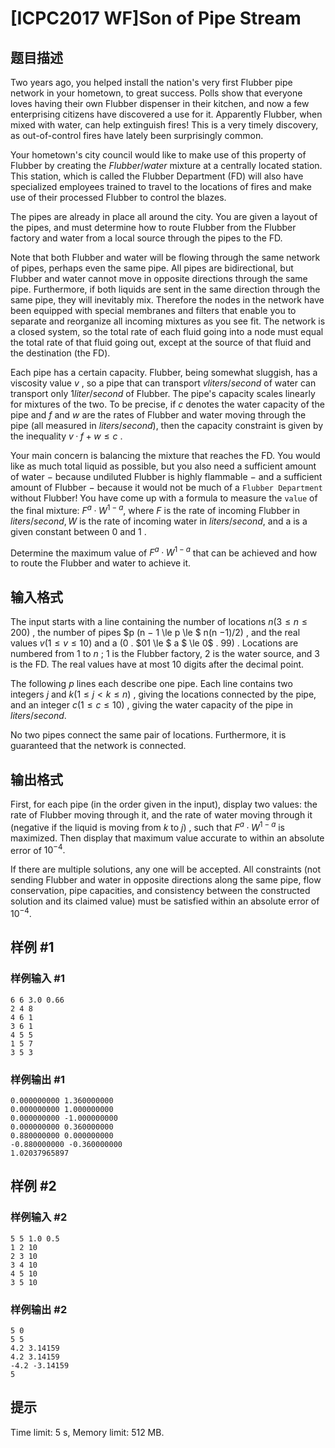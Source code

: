 # [ICPC2017 WF]Son of Pipe Stream

## 题目描述



Two years ago, you helped install the nation's very first Flubber pipe network in your hometown, to great success. Polls show that everyone loves having their own Flubber dispenser in their kitchen, and now a few enterprising citizens have discovered a use for it. Apparently Flubber, when mixed with water, can help extinguish fires! This is a very timely discovery, as out-of-control fires have lately been surprisingly common.

Your hometown's city council would like to make use of this property of Flubber by creating the $Flubber/water$ mixture at a centrally located station. This station, which is called the Flubber Department (FD) will also have specialized employees trained to travel to the locations of fires and make use of their processed Flubber to control the blazes.

The pipes are already in place all around the city. You are given a layout of the pipes, and must determine how to route Flubber from the Flubber factory and water from a local source through the pipes to the FD.

Note that both Flubber and water will be flowing through the same network of pipes, perhaps even the same pipe. All pipes are bidirectional, but Flubber and water cannot move in opposite directions through the same pipe. Furthermore, if both liquids are sent in the same direction through the same pipe, they will inevitably mix. Therefore the nodes in the network have been equipped with special membranes and filters that enable you to separate and reorganize all incoming mixtures as you see fit. The network is a closed system, so the total rate of each fluid going into a node must equal the total rate of that fluid going out, except at the source of that fluid and the destination (the FD).

Each pipe has a certain capacity. Flubber, being somewhat sluggish, has a viscosity value $v$ , so a pipe that can transport $v liters/second$ of water can transport only $1 liter/second$ of Flubber. The pipe's capacity scales linearly for mixtures of the two. To be precise, if $c$ denotes the water capacity of the pipe and $f$ and $w$ are the rates of Flubber and water moving through the pipe (all measured in $liters/second),$ then the capacity constraint is given by the inequality $v · f + w \le c$ .

Your main concern is balancing the mixture that reaches the FD. You would like as much total liquid as possible, but you also need a sufficient amount of water $-$ because undiluted Flubber is highly flammable $-$ and a sufficient amount of Flubber $-$ because it would not be much of a `Flubber Department` without Flubber! You have come up with a formula to measure the `value` of the final mixture: $F^{a} · W^{1−a},$ where $F$ is the rate of incoming Flubber in $liters/second, W$ is the rate of incoming water in $liters/second,$ and a is a given constant between $0$ and $1$ .

Determine the maximum value of $F^{a} · W^{1−a}$ that can be achieved and how to route the Flubber and water to achieve it.



## 输入格式



The input starts with a line containing the number of locations $n (3 \le n \le 200)$ , the number of pipes $p (n − 1 \le p \le $ n(n $− 1)/2)$ , and the real values $v (1 \le v \le 10)$ and a ($0$ . $01 \le $ a $ \le 0$ . $99$) . Locations are numbered from $1$ to $n$ ; $1$ is the Flubber factory, $2$ is the water source, and $3$ is the FD. The real values have at most $10$ digits after the decimal point.

The following $p$ lines each describe one pipe. Each line contains two integers $j$ and $k (1 \le j < k \le n)$ , giving the locations connected by the pipe, and an integer $c (1 \le c \le 10)$ , giving the water capacity of the pipe in $liters/second.$

No two pipes connect the same pair of locations. Furthermore, it is guaranteed that the network is connected.



## 输出格式



First, for each pipe (in the order given in the input), display two values: the rate of Flubber moving through it, and the rate of water moving through it (negative if the liquid is moving from $k$ to $j)$ , such that $F^{a} ·W^{1−a}$ is maximized. Then display that maximum value accurate to within an absolute error of $10^{−4}.$

If there are multiple solutions, any one will be accepted. All constraints (not sending Flubber and water in opposite directions along the same pipe, flow conservation, pipe capacities, and consistency between the constructed solution and its claimed value) must be satisfied within an absolute error of $10^{−4}.$



## 样例 #1

### 样例输入 #1
```
6 6 3.0 0.66
2 4 8
4 6 1
3 6 1
4 5 5
1 5 7
3 5 3
```

### 样例输出 #1

```
0.000000000 1.360000000
0.000000000 1.000000000
0.000000000 -1.000000000
0.000000000 0.360000000
0.880000000 0.000000000
-0.880000000 -0.360000000
1.02037965897
```

## 样例 #2

### 样例输入 #2
```
5 5 1.0 0.5
1 2 10
2 3 10
3 4 10
4 5 10
3 5 10
```

### 样例输出 #2

```
5 0
5 5
4.2 3.14159
4.2 3.14159
-4.2 -3.14159
5
```

## 提示

Time limit: 5 s, Memory limit: 512 MB. 


